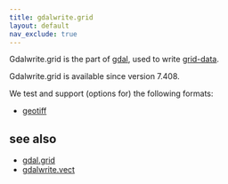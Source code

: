```yaml
---
title: gdalwrite.grid
layout: default
nav_exclude: true
---
```

Gdalwrite.grid is the part of [gdal](gdal), used to write [grid-data](grid-data). 

Gdalwrite.grid is available since version 7.408.

We test and support (options for) the following formats:
- [geotiff](geotiff)

## see also
- [gdal.grid](gdal.grid)
- [gdalwrite.vect](gdalwrite.vect)
